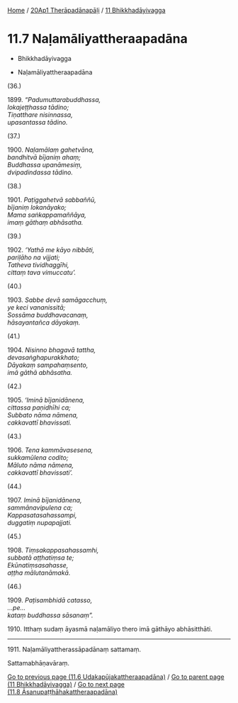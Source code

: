 
[Home](/) / [20Ap1 Therāpadānapāḷi](../../20Ap1.md) / [11 Bhikkhadāyivagga](../11.md)

# 11.7 Naḷamāliyattheraapadāna

* Bhikkhadāyivagga

* Naḷamāliyattheraapadāna

(36.)

1899\. _“Padumuttarabuddhassa,_  
_lokajeṭṭhassa tādino;_  
_Tiṇatthare nisinnassa,_  
_upasantassa tādino._  


(37.)

1900\. _Naḷamālaṃ gahetvāna,_  
_bandhitvā bījaniṃ ahaṃ;_  
_Buddhassa upanāmesiṃ,_  
_dvipadindassa tādino._  


(38.)

1901\. _Paṭiggahetvā sabbaññū,_  
_bījaniṃ lokanāyako;_  
_Mama saṅkappamaññāya,_  
_imaṃ gāthaṃ abhāsatha._  


(39.)

1902\. _‘Yathā me kāyo nibbāti,_  
_pariḷāho na vijjati;_  
_Tatheva tividhaggīhi,_  
_cittaṃ tava vimuccatu’._  


(40.)

1903\. _Sabbe devā samāgacchuṃ,_  
_ye keci vananissitā;_  
_Sossāma buddhavacanaṃ,_  
_hāsayantañca dāyakaṃ._  


(41.)

1904\. _Nisinno bhagavā tattha,_  
_devasaṅghapurakkhato;_  
_Dāyakaṃ sampahaṃsento,_  
_imā gāthā abhāsatha._  


(42.)

1905\. _‘Iminā bījanidānena,_  
_cittassa paṇidhīhi ca;_  
_Subbato nāma nāmena,_  
_cakkavattī bhavissati._  


(43.)

1906\. _Tena kammāvasesena,_  
_sukkamūlena codito;_  
_Māluto nāma nāmena,_  
_cakkavattī bhavissati’._  


(44.)

1907\. _Iminā bījanidānena,_  
_sammānavipulena ca;_  
_Kappasatasahassampi,_  
_duggatiṃ nupapajjati._  


(45.)

1908\. _Tiṃsakappasahassamhi,_  
_subbatā aṭṭhatiṃsa te;_  
_Ekūnatiṃsasahasse,_  
_aṭṭha mālutanāmakā._  


(46.)

1909\. _Paṭisambhidā catasso,_  
_…pe…_  
_kataṃ buddhassa sāsanaṃ”._  


1910\. Itthaṃ sudaṃ āyasmā naḷamāliyo thero imā gāthāyo abhāsitthāti.

---

1911\. Naḷamāliyattherassāpadānaṃ sattamaṃ.

  
Sattamabhāṇavāraṃ.



[Go to previous page (11.6 Udakapūjakattheraapadāna)](11.6.md) / [Go to parent page (11 Bhikkhadāyivagga)](../11.md) / [Go to next page (11.8 Āsanupaṭṭhāhakattheraapadāna)](11.8.md)


